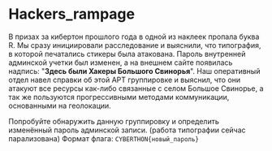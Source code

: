 # Hackers_rampage

В призах за кибертон прошлого года в одной из наклеек пропала буква R. Мы сразу  инициировали расследование и выяснили, что типография, в которой печатались стикеры была атакована. Пароль внутренней админской учетки был изменен, а на внешнем сайте появилась надпись: "**Здесь были Хакеры Большого Свинорья**". Наш оперативный отдел навел справки об этой APT группировке и выяснил, что они атакуют все ресурсы как-либо связанные с селом Большое Свинорье, а так же пользуются прогрессивными методами коммуникации, основанными на геолокации.

Попробуйте обнаружить данную группировку и определить изменённый пароль админской записи. (работа типографии сейчас парализована)
Формат флага: `CYBERTHON{новый_пароль}`